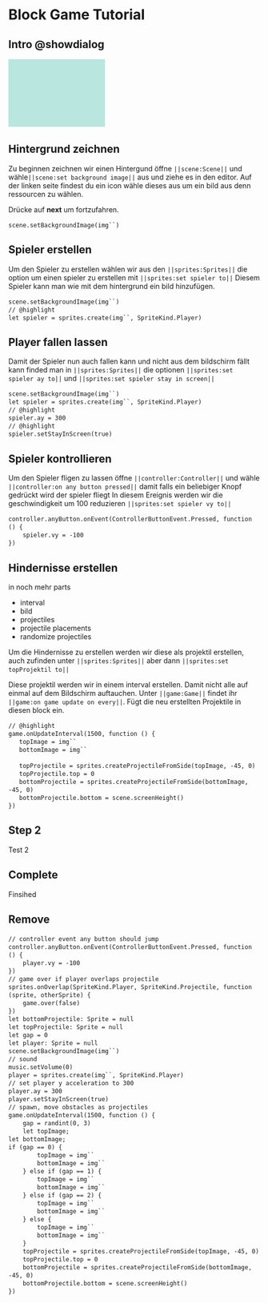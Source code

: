 # Block Game Tutorial

## Intro @showdialog

![test image](https://raw.githubusercontent.com/IceOPede/test-arcade-tutorial/master/docs/static/tutorials/img.png)

## Hintergrund zeichnen

Zu beginnen zeichnen wir einen Hintergund öffne ``||scene:Scene||`` und wähle``||scene:set background image||`` aus und ziehe es in den editor.
Auf der linken seite findest du ein icon wähle dieses aus um ein bild aus denn ressourcen zu wählen.

Drücke auf **next** um fortzufahren.

```blocks
scene.setBackgroundImage(img``)
```

## Spieler erstellen

Um den Spieler zu erstellen wählen wir aus den ``||sprites:Sprites||`` die option um einen spieler zu erstellen mit ``||sprites:set spieler to||``
Diesem Spieler kann man wie mit dem hintergrund ein bild hinzufügen.

```blocks
scene.setBackgroundImage(img``)
// @highlight
let spieler = sprites.create(img``, SpriteKind.Player)
```

## Player fallen lassen

Damit der Spieler nun auch fallen kann und nicht aus dem bildschirm fällt kann finded man in ``||sprites:Sprites||`` die optionen 
``||sprites:set spieler ay to||`` und ``||sprites:set spieler stay in screen||``

```blocks
scene.setBackgroundImage(img``)
let spieler = sprites.create(img``, SpriteKind.Player)
// @highlight
spieler.ay = 300
// @highlight
spieler.setStayInScreen(true)
```

## Spieler kontrollieren

Um den Spieler fligen zu lassen öffne ``||controller:Controller||`` und wähle ``||controller:on any button pressed||`` damit falls ein beliebiger Knopf gedrückt wird der spieler fliegt
In diesem Ereignis werden wir die geschwindigkeit um 100 reduzieren ``||sprites:set spieler vy to||``

```blocks
controller.anyButton.onEvent(ControllerButtonEvent.Pressed, function () {
    spieler.vy = -100
})
```

## Hindernisse erstellen
in noch mehr parts

- interval
- bild
- projectiles
- projectile placements
- randomize projectiles

Um die Hindernisse zu erstellen werden wir diese als projektil erstellen, auch zufinden unter ``||sprites:Sprites||`` aber dann ``||sprites:set topProjektil to||``

Diese projektil werden wir in einem interval erstellen. Damit nicht alle auf einmal auf dem Bildschirm auftauchen. Unter ``||game:Game||`` findet ihr ``||game:on game update on every||``. 
Fügt die neu erstellten Projektile in diesen block ein.


 ```blocks
// @highlight
game.onUpdateInterval(1500, function () {
    topImage = img``
    bottomImage = img``

    topProjectile = sprites.createProjectileFromSide(topImage, -45, 0)
    topProjectile.top = 0
    bottomProjectile = sprites.createProjectileFromSide(bottomImage, -45, 0)
    bottomProjectile.bottom = scene.screenHeight()
})
```

## Step 2

Test 2

## Complete

Finsihed


## Remove 

```blocks
// controller event any button should jump
controller.anyButton.onEvent(ControllerButtonEvent.Pressed, function () {
    player.vy = -100
})
// game over if player overlaps projectile
sprites.onOverlap(SpriteKind.Player, SpriteKind.Projectile, function (sprite, otherSprite) {
    game.over(false)
})
let bottomProjectile: Sprite = null
let topProjectile: Sprite = null
let gap = 0
let player: Sprite = null
scene.setBackgroundImage(img``)
// sound
music.setVolume(0)
player = sprites.create(img``, SpriteKind.Player)
// set player y acceleration to 300
player.ay = 300
player.setStayInScreen(true)
// spawn, move obstacles as projectiles
game.onUpdateInterval(1500, function () {
    gap = randint(0, 3)
    let topImage;
let bottomImage;
if (gap == 0) {
        topImage = img``
        bottomImage = img``
    } else if (gap == 1) {
        topImage = img``
        bottomImage = img``
    } else if (gap == 2) {
        topImage = img``
        bottomImage = img``
    } else {
        topImage = img``
        bottomImage = img``
    }
    topProjectile = sprites.createProjectileFromSide(topImage, -45, 0)
    topProjectile.top = 0
    bottomProjectile = sprites.createProjectileFromSide(bottomImage, -45, 0)
    bottomProjectile.bottom = scene.screenHeight()
})
```